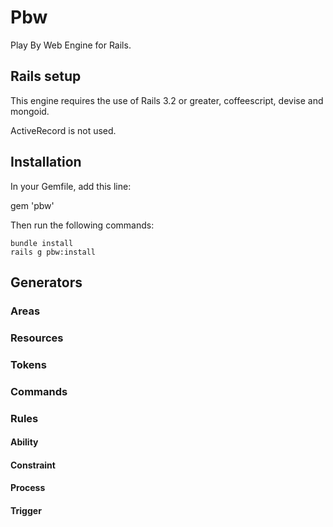# Pbw

Play By Web Engine for Rails.

## Rails setup

This engine requires the use of Rails 3.2 or greater, coffeescript, devise and mongoid.

ActiveRecord is not used.

## Installation

In your Gemfile, add this line:

gem 'pbw'

Then run the following commands:

    bundle install
    rails g pbw:install

## Generators

### Areas

### Resources

### Tokens

### Commands

### Rules

#### Ability

#### Constraint

#### Process

#### Trigger

